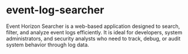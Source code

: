 # event-log-searcher
Event Horizon Searcher is a web-based application designed to search, filter, and analyze event logs efficiently. It is ideal for developers, system administrators, and security analysts who need to track, debug, or audit system behavior through log data.
